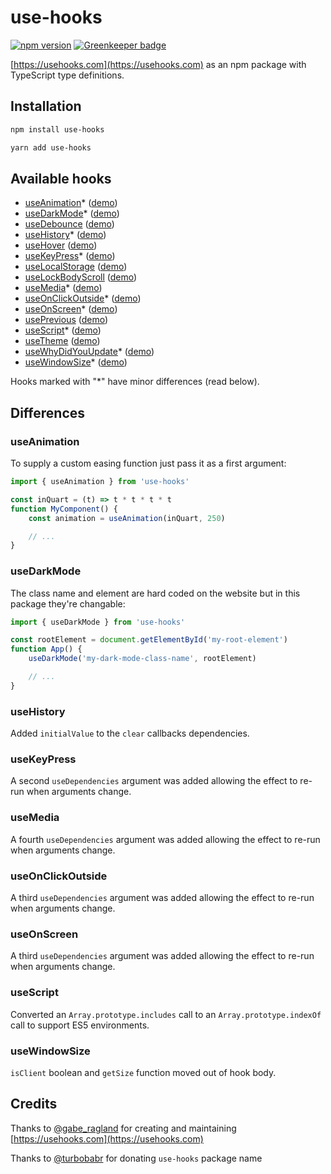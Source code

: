 # use-hooks

[![npm version](https://badge.fury.io/js/use-hooks.svg)](https://www.npmjs.com/package/use-hooks) [![Greenkeeper badge](https://badges.greenkeeper.io/dimitarnestorov/use-hooks.svg)](https://greenkeeper.io/)

[https://usehooks.com](https://usehooks.com) as an npm package with TypeScript type definitions.

## Installation

```sh
npm install use-hooks
```

```sh
yarn add use-hooks
```

## Available hooks
- [useAnimation](https://usehooks.com/useAnimation/)\* ([demo](https://codesandbox.io/s/7j04olj760))
- [useDarkMode](https://usehooks.com/useDarkMode/)\* ([demo](https://codesandbox.io/s/40m8ovpzr7))
- [useDebounce](https://usehooks.com/useDebounce/) ([demo](https://codesandbox.io/s/91lo30r4wo))
- [useHistory](https://usehooks.com/useHistory/)\* ([demo](https://codesandbox.io/s/5382vkz054))
- [useHover](https://usehooks.com/useHover/) ([demo](https://codesandbox.io/s/8lj6jpn3o9))
- [useKeyPress](https://usehooks.com/useKeyPress/)\* ([demo](https://codesandbox.io/s/jyml5p003))
- [useLocalStorage](https://usehooks.com/useLocalStorage/) ([demo](https://codesandbox.io/s/q3q2nn21j6))
- [useLockBodyScroll](https://usehooks.com/useLockBodyScroll/) ([demo](https://codesandbox.io/s/vq0wz0y87l))
- [useMedia](https://usehooks.com/useMedia/)\* ([demo](https://codesandbox.io/s/xlln407mz4))
- [useOnClickOutside](https://usehooks.com/useOnClickOutside/)\* ([demo](https://codesandbox.io/s/rrqrvy13yq))
- [useOnScreen](https://usehooks.com/useOnScreen/)\* ([demo](https://codesandbox.io/s/j21q4m6l85))
- [usePrevious](https://usehooks.com/usePrevious/) ([demo](https://codesandbox.io/s/34llmr78x1))
- [useScript](https://usehooks.com/useScript/)\* ([demo](https://codesandbox.io/s/k9lv484n4o))
- [useTheme](https://usehooks.com/useTheme/) ([demo](https://codesandbox.io/s/zy4l76ozm))
- [useWhyDidYouUpdate](https://usehooks.com/useWhyDidYouUpdate/)\* ([demo](https://codesandbox.io/s/kx0p932lpr))
- [useWindowSize](https://usehooks.com/useWindowSize/)\* ([demo](https://codesandbox.io/s/6j22r2y623))

Hooks marked with "\*" have minor differences (read below).

## Differences

### useAnimation

To supply a custom easing function just pass it as a first argument:

```javascript
import { useAnimation } from 'use-hooks'

const inQuart = (t) => t * t * t * t
function MyComponent() {
	const animation = useAnimation(inQuart, 250)

	// ...
}
```

### useDarkMode

The class name and element are hard coded on the website but in this package they're changable:

```javascript
import { useDarkMode } from 'use-hooks'

const rootElement = document.getElementById('my-root-element')
function App() {
	useDarkMode('my-dark-mode-class-name', rootElement)

	// ...
}
```

### useHistory

Added `initialValue` to the `clear` callbacks dependencies.

### useKeyPress

A second `useDependencies` argument was added allowing the effect to re-run when arguments change.

### useMedia

A fourth `useDependencies` argument was added allowing the effect to re-run when arguments change.

### useOnClickOutside

A third `useDependencies` argument was added allowing the effect to re-run when arguments change.

### useOnScreen

A third `useDependencies` argument was added allowing the effect to re-run when arguments change.

### useScript

Converted an `Array.prototype.includes` call to an `Array.prototype.indexOf` call to support ES5 environments.

### useWindowSize

`isClient` boolean and `getSize` function moved out of hook body.

## Credits
Thanks to [@gabe_ragland](https://twitter.com/gabe_ragland) for creating and maintaining [https://usehooks.com](https://usehooks.com)

Thanks to [@turbobabr](https://github.com/turbobabr) for donating `use-hooks` package name

